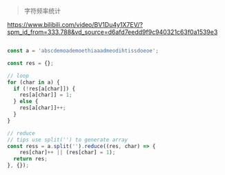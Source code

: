 > 字符频率统计

https://www.bilibili.com/video/BV1Du4y1X7EV/?spm_id_from=333.788&vd_source=d6afd7eedd9f9c940321c63f0a1539e3



```js

const a = 'abscdemoademoethiaaadmeodihtissdoeoe';

const res = {};

// loop
for (char in a) {
  if (!res[a[char]]) {
    res[a[char]] = 1;
  } else {
    res[a[char]]++;
  }
}

// reduce
// tips use split('') to generate array
const ress = a.split('').reduce((res, char) => {
	res[char]++ || (res[char] = 1);
  return res;
}, {});

```